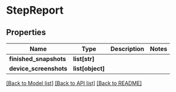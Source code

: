 # StepReport

## Properties
Name | Type | Description | Notes
------------ | ------------- | ------------- | -------------
**finished_snapshots** | **list[str]** |  | 
**device_screenshots** | **list[object]** |  | 

[[Back to Model list]](../README.md#documentation-for-models) [[Back to API list]](../README.md#documentation-for-api-endpoints) [[Back to README]](../README.md)

